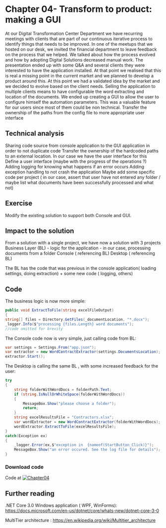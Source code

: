 # Chapter 04- Transform to product: making a GUI 

At our Digital Transformation Center Department we have recurring meetings with clients that are part of our continuous iterative process to identify things that needs to be improved. In one of the meetups that we hosted on our desk, we invited the financial department to leave feedback on the process that we helped. We talked about how the process evolved and how by adopting Digital Solutions decreased manual work. 
The presentation ended up with some Q&A and several clients they were interested to have the application installed. At that point we realised that this is real a missing point in the current market and we planned to develop a product around this. At this point we had a validated idea by the market and we decided to evolve based on the client needs.
Selling the application to multiple clients means to have configurable the word extracting and location of the documents. We ended up creating a GUI to allow the user to configure himself the automation parameters. This was a valuable feature for our users since most of them could be non technical. 
Transfer the ownership of the paths from the config file to more appropriate user interface

## Technical analysis

Sharing code source from console application to the GUI application in order to not duplicate code
Transfer the ownership of the hardcoded paths to an external location. In our case we have the user interface for this
Define a user interface (maybe with the progress of the operations ?)
Adding logging for knowing what happens if an error occurs
Adding exception handling to not crash the application
Maybe add some specific code per project ( in our case, assert that user have not entered any folder /  maybe list what documents have been successfully processed and what not)

## Exercise 
Modify the existing solution to support both Console and GUI.

## Impact to the solution
From a solution with a single project, we have now a solution with 3 projects
Business Layer (BL) -  logic for the application  - in our case, processing documents from a folder
Console ( referencing BL) 
Desktop ( referencing  BL)



The BL has the code that was previous in the console application( loading settings, doing extraction) + some new code ( logging, others)

## Code 
The business logic is now  more simple:
```csharp
public void ExtractToFile(string excelFileOutput)
{       
string[] files = Directory.GetFiles(_documentLocation, "*.docx");
_logger.Info($"processing {files.Length} word documents");
//code omitted for brevity
```

The Console code now is very simple, just calling code from BL:
```csharp
var settings = Settings.From("app.json");
var extractor = new WordContractExtractor(settings.DocumentsLocation);
extractor.Start();
```

The Desktop is calling the same BL , with some increased feedback for the user:
```csharp
try
{
    string folderWithWordDocs = folderPath.Text;
    if (string.IsNullOrWhiteSpace(folderWithWordDocs))
    {
        MessageBox.Show("please choose a folder");
        return;
    }
    string excelResultsFile = "Contractors.xlsx";
    var wordExtractor = new WordContractExtractor(folderWithWordDocs);
    wordExtractor.ExtractToFile(excelResultsFile);
}
catch(Exception ex)
{
    _logger.Error(ex,$"exception in  {nameof(StartButton_Click)}");
    MessageBox.Show("an error occured. See the log file for details");
}
```
### Download code 

Code at [![Chapter04](https://ignatandrei.github.io/console_to_saas/Chapter04.svg)](https://ignatandrei.github.io/console_to_saas/sources/Chapter04.zip)

## Further reading

.NET Core 3.0 Windows application ( WPF, WinForms): https://docs.microsoft.com/en-us/dotnet/core/whats-new/dotnet-core-3-0

MultiTier architecture :
https://en.wikipedia.org/wiki/Multitier_architecture
